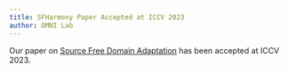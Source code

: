 ```yaml
---
title: SFHarmony Paper Accepted at ICCV 2023
author: OMNI Lab
---
```


Our paper on [Source Free Domain Adaptation](https://openaccess.thecvf.com/content/ICCV2023/html/Dinsdale_SFHarmony_Source_Free_Domain_Adaptation_for_Distributed_Neuroimaging_Analysis_ICCV_2023_paper.html) has been accepted at ICCV 2023.
